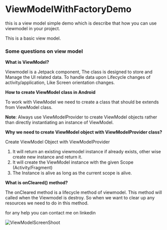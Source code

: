 # ViewModelWithFactoryDemo
 this is a view model simple demo which is describe that how you can use viewmodel in your project.
 
This is a basic view model.


### **Some questions on view model**

**What is ViewModel?**

Viewmodel is a Jetpack component, The class is designed to store and Manage the UI related data.
To handle data upon Lifecycle changes of activity/application, Like Screen orientation changes.

 

**How to create ViewModel class in Android**

To work with ViewModel we need to create a class that should be extends from ViewModel class.

 


    
**Note**: Always use ViewModelProvider to create ViewModel objects rather than directly instantiating an instance of ViewModel.

 

**Why we need to create ViewModel object with ViewModelProvider class?**

Create ViewModel Object with ViewModelProvider    
1) It will return an existing viewmodel instance if already exists, other wise create new instance and return it.
2) It will create the ViewModel instance with the given Scope (Activity/Fragment)
3) The Instance is alive as long as the current scope is alive.

 

**What is onCleared() method?**

The onCleared method is a lifecycle method of viewmodel. This method will called when the Viewmodel is destroy.
So when we want to clear up any resources we need to do in this method.



for any help you can contact me on linkedin

![ViewModelScreenShoot](https://user-images.githubusercontent.com/42467336/150928295-053fffda-a42b-4411-9575-399803b5ed1b.jpg)






